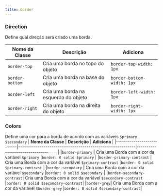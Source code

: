 ```yaml
---
title: border
---
```


### Direction
Define qual direção será criado uma borda.

| **Nome da Classe** |          **Descrição**               |      **Adiciona**        |
|--------------------|--------------------------------------|--------------------------|
|`border-top`        | Cria uma borda no topo do objeto     |`border-top-width: 1px`   |
|`border-bottom`     | Cria uma borda na base do objeto     |`border-bottom-width: 1px`|
|`border-left`       | Cria uma borda na esquerda do objeto |`border-left-width: 1px`  |
|`border-right`      | Cria uma borda na direita do objeto  |`border-right-width: 1px` |

### Colors
Define uma cor para a borda de acordo com as variáveis `$primary` `$secondary`
|     **Nome da Classe**    |                       **Descrição**                        |            **Adiciona**             |
|---------------------------|------------------------------------------------------------|-------------------------------------|
|`border-primary`           | Cria uma Borda com a cor da variável `$primary`            |`border: 0 solid $primary`           |
|`border-primary-contrast`  | Cria uma Borda com a cor da variável `$primary-contrast`   |`border: 0 solid $primary-contrast`  |
|`border-secondary`         | Cria uma Borda com a cor da variável `$secondary`          |`border: 0 solid $secondary`         |
|`border-secondary-contrast`| Cria uma Borda com a cor da variável `$secondary-contrast` |`border: 0 solid $secondary-contrast`|
|`border-grey`| Cria uma Borda com a cor da variável `$border-grey` |`border: 0 solid $secondary-contrast`|
